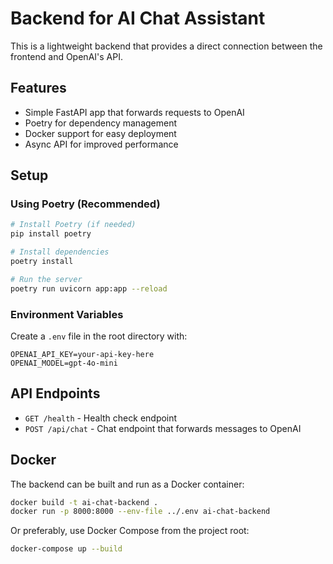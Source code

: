 # Backend for AI Chat Assistant

This is a lightweight backend that provides a direct connection between the frontend and OpenAI's API.

## Features

- Simple FastAPI app that forwards requests to OpenAI
- Poetry for dependency management
- Docker support for easy deployment
- Async API for improved performance

## Setup

### Using Poetry (Recommended)

```bash
# Install Poetry (if needed)
pip install poetry

# Install dependencies
poetry install

# Run the server
poetry run uvicorn app:app --reload
```

### Environment Variables

Create a `.env` file in the root directory with:

```
OPENAI_API_KEY=your-api-key-here
OPENAI_MODEL=gpt-4o-mini
```

## API Endpoints

- `GET /health` - Health check endpoint
- `POST /api/chat` - Chat endpoint that forwards messages to OpenAI

## Docker

The backend can be built and run as a Docker container:

```bash
docker build -t ai-chat-backend .
docker run -p 8000:8000 --env-file ../.env ai-chat-backend
```

Or preferably, use Docker Compose from the project root:

```bash
docker-compose up --build
``` 